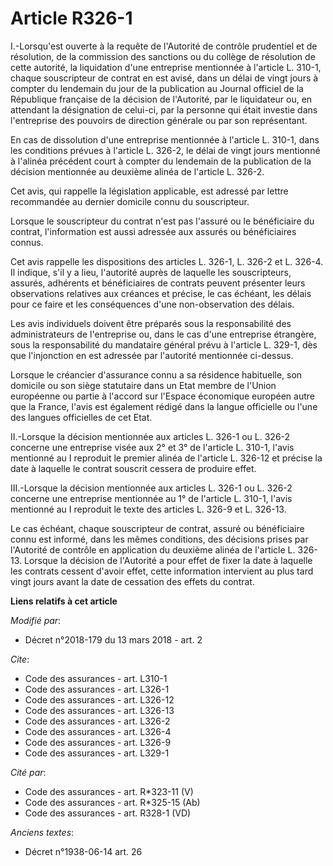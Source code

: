 # Article R326-1

I.-Lorsqu'est ouverte à la requête de l'Autorité de contrôle prudentiel et de résolution, de la commission des sanctions ou
du collège de résolution de cette autorité, la liquidation d'une entreprise mentionnée à l'article L. 310-1, chaque
souscripteur de contrat en est avisé, dans un délai de vingt jours à compter du lendemain du jour de la publication au
Journal officiel de la République française de la décision de l'Autorité, par le liquidateur ou, en attendant la désignation
de celui-ci, par la personne qui était investie dans l'entreprise des pouvoirs de direction générale ou par son
représentant. 

En cas de dissolution d'une entreprise mentionnée à l'article L. 310-1, dans les conditions prévues à l'article L. 326-2, le
délai de vingt jours mentionné à l'alinéa précédent court à compter du lendemain de la publication de la décision mentionnée
au deuxième alinéa de l'article L. 326-2. 

Cet avis, qui rappelle la législation applicable, est adressé par lettre recommandée au dernier domicile connu du
souscripteur. 

Lorsque le souscripteur du contrat n'est pas l'assuré ou le bénéficiaire du contrat, l'information est aussi adressée aux
assurés ou bénéficiaires connus. 

Cet avis rappelle les dispositions des articles L. 326-1, L. 326-2 et L. 326-4. Il indique, s'il y a lieu, l'autorité auprès
de laquelle les souscripteurs, assurés, adhérents et bénéficiaires de contrats peuvent présenter leurs observations relatives
aux créances et précise, le cas échéant, les délais pour ce faire et les conséquences d'une non-observation des délais. 

Les avis individuels doivent être préparés sous la responsabilité des administrateurs de l'entreprise ou, dans le cas d'une
entreprise étrangère, sous la responsabilité du mandataire général prévu à l'article L. 329-1, dès que l'injonction en est
adressée par l'autorité mentionnée ci-dessus. 

Lorsque le créancier d'assurance connu a sa résidence habituelle, son domicile ou son siège statutaire dans un Etat membre de
l'Union européenne ou partie à l'accord sur l'Espace économique européen autre que la France, l'avis est également rédigé
dans la langue officielle ou l'une des langues officielles de cet Etat. 

II.-Lorsque la décision mentionnée aux articles L. 326-1 ou L. 326-2 concerne une entreprise visée aux 2° et 3° de l'article
L. 310-1, l'avis mentionné au I reproduit le premier alinéa de l'article L. 326-12 et précise la date à laquelle le contrat
souscrit cessera de produire effet. 

III.-Lorsque la décision mentionnée aux articles L. 326-1 ou L. 326-2 concerne une entreprise mentionnée au 1° de l'article
L. 310-1, l'avis mentionné au I reproduit le texte des articles L. 326-9 et L. 326-13. 

Le cas échéant, chaque souscripteur de contrat, assuré ou bénéficiaire connu est informé, dans les mêmes conditions, des
décisions prises par l'Autorité de contrôle en application du deuxième alinéa de l'article L. 326-13. Lorsque la décision de
l'Autorité a pour effet de fixer la date à laquelle les contrats cessent d'avoir effet, cette information intervient au plus
tard vingt jours avant la date de cessation des effets du contrat.

**Liens relatifs à cet article**

_Modifié par_:

  - Décret n°2018-179 du 13 mars 2018 - art. 2

_Cite_:

  - Code des assurances - art. L310-1
  - Code des assurances - art. L326-1
  - Code des assurances - art. L326-12
  - Code des assurances - art. L326-13
  - Code des assurances - art. L326-2
  - Code des assurances - art. L326-4
  - Code des assurances - art. L326-9
  - Code des assurances - art. L329-1

_Cité par_:

  - Code des assurances - art. R*323-11 (V)
  - Code des assurances - art. R*325-15 (Ab)
  - Code des assurances - art. R328-1 (VD)

_Anciens textes_:

  - Décret n°1938-06-14 art. 26
